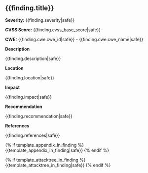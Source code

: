 ## {{finding.title}}

**Severity:** {{finding.severity|safe}}

**CVSS Score:** {{finding.cvss_base_score|safe}}

**CWE:** {{finding.cwe.cwe_id|safe}} - {{finding.cwe.cwe_name|safe}}

**Description**

{{finding.description|safe}}

**Location**

{{finding.location|safe}}

**Impact**

{{finding.impact|safe}}

**Recommendation**

{{finding.recommendation|safe}}

**References**

{{finding.references|safe}}

{% if template_appendix_in_finding %}
{{template_appendix_in_finding|safe}}
{% endif %}

{% if template_attacktree_in_finding %}
{{template_attacktree_in_finding|safe}}
{% endif %}